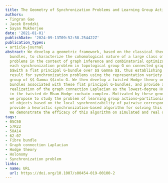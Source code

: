 ```yaml
---
title: The Geometry of Synchronization Problems and Learning Group Actions
authors:
- Tingran Gao
- Jacek Brodzki
- Sayan Mukherjee
date: '2021-01-01'
publishDate: '2024-09-13T09:52:58.254422Z'
publication_types:
- article-journal
abstract: We develop a geometric framework, based on the classical theory of fibre
  bundles, to characterize the cohomological nature of a large class of synchronization-type
  problems in the context of graph inference and combinatorial optimization. We identify
  each synchronization problem in topological group G on connected graph $$ Gamma
  $$with a flat principal G-bundle over $$ Gamma $$, thus establishing a classification
  result for synchronization problems using the representation variety of the fundamental
  group of $$ Gamma $$into G. We then develop a twisted Hodge theory on flat vector
  bundles associated with these flat principal G-bundles, and provide a geometric
  realization of the graph connection Laplacian as the lowest-degree Hodge Laplacian
  in the twisted de Rham–Hodge cochain complex. Motivated by these geometric intuitions,
  we propose to study the problem of learning group actions—partitioning a collection
  of objects based on the local synchronizability of pairwise correspondence relations—and
  provide a heuristic synchronization-based algorithm for solving this type of problems.
  We demonstrate the efficacy of this algorithm on simulated and real datasets.
tags:
- 05C50
- 57R22
- 58A14
- 62-07
- Fibre bundle
- Graph connection Laplacian
- Hodge theory
- Holonomy
- Synchronization problem
links:
- name: URL
  url: https://doi.org/10.1007/s00454-019-00100-2
---
```

